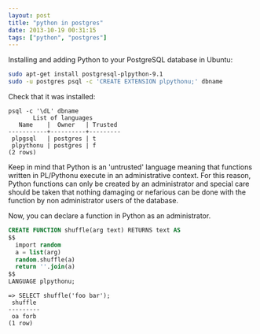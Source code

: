 ```yaml
---
layout: post
title: "python in postgres"
date: 2013-10-19 00:31:15
tags: ["python", "postgres"]
---
```


Installing and adding Python to your PostgreSQL database in Ubuntu:
```bash
sudo apt-get install postgresql-plpython-9.1
sudo -u postgres psql -c 'CREATE EXTENSION plpythonu;' dbname
```

Check that it was installed:
```psql
psql -c '\dL' dbname
       List of languages
   Name    |  Owner   | Trusted 
-----------+----------+---------
 plpgsql   | postgres | t 
 plpythonu | postgres | f 
(2 rows)
```

Keep in mind that Python is an 'untrusted' language meaning that functions
written in PL/Pythonu execute in an administrative context. For this reason,
Python functions can only be created by an administrator and special care
should be taken that nothing damaging or nefarious can be done with the
function by non administrator users of the database.

Now, you can declare a function in Python as an administrator. 
```sql
CREATE FUNCTION shuffle(arg text) RETURNS text AS
$$
  import random
  a = list(arg)
  random.shuffle(a)
  return ''.join(a)
$$
LANGUAGE plpythonu;
```

```psql
=> SELECT shuffle('foo bar');
 shuffle 
---------
 oa forb
(1 row)
```
